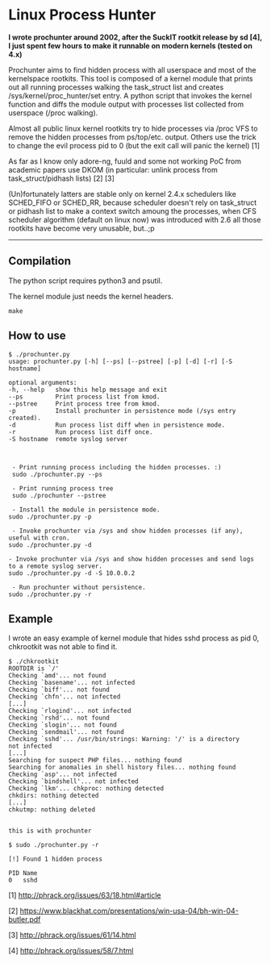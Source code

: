 Linux Process Hunter
=================

**I wrote prochunter around 2002, after the SuckIT rootkit release by sd [4], I just spent few hours to make it runnable on modern kernels (tested on 4.x)**

Prochunter aims to find hidden process with all userspace and most of the kernelspace rootkits.
This tool is composed of a kernel module that prints out all running processes walking the task_struct list and creates /sys/kernel/proc_hunter/set entry. A python script that 
invokes
the kernel function and diffs the module output with processes list collected from userspace (/proc walking).

Almost all public linux kernel rootkits try to hide processes via /proc VFS to remove the hidden processes from ps/top/etc. output.
Others use the trick to change the evil process pid to 0 (but the exit call will panic the kernel) [1]

As far as I know only adore-ng, fuuld and some not working PoC from academic papers use DKOM (in particular: unlink process from task_struct/pidhash lists) [2]  [3]

(Un)fortunately latters are stable only on kernel 2.4.x schedulers like SCHED_FIFO or SCHED_RR, because scheduler doesn't rely on task_struct or pidhash list to make a context switch
amoung the processes, when CFS scheduler algorithm (default on linux now) was introduced with 2.6 all those rootkits have become very unusable, but..;p

----------


Compilation
-------------

The python script requires python3 and psutil.

The kernel module just needs the kernel headers.

    make


How to use
-------------

    $ ./prochunter.py 
    usage: prochunter.py [-h] [--ps] [--pstree] [-p] [-d] [-r] [-S hostname]
    
    optional arguments:
    -h, --help   show this help message and exit
    --ps         Print process list from kmod.
    --pstree     Print process tree from kmod.
    -p           Install prochunter in persistence mode (/sys entry created).
    -d           Run process list diff when in persistence mode.
    -r           Run process list diff once.
    -S hostname  remote syslog server
    
     
    
     - Print running process including the hidden processes. :)
     sudo ./prochunter.py --ps
    
     - Print running process tree
     sudo ./prochunter --pstree

     - Install the module in persistence mode.
    sudo ./prochunter.py -p 
    
     - Invoke prochunter via /sys and show hidden processes (if any), useful with cron.
    sudo ./prochunter.py -d
    
    - Invoke prochunter via /sys and show hidden processes and send logs to a remote syslog server.
    sudo ./prochunter.py -d -S 10.0.0.2
    
     - Run prochunter without persistence.
    sudo ./prochunter.py -r
    

Example
-------------

I wrote an easy example of kernel module that hides sshd process as pid 0, chkrootkit was not able to find it.

    $ ./chkrootkit 
    ROOTDIR is `/'
    Checking `amd'... not found
    Checking `basename'... not infected
    Checking `biff'... not found
    Checking `chfn'... not infected
    [...]
    Checking `rlogind'... not infected
    Checking `rshd'... not found
    Checking `slogin'... not found
    Checking `sendmail'... not found
    Checking `sshd'... /usr/bin/strings: Warning: '/' is a directory
    not infected
    [...]
    Searching for suspect PHP files... nothing found
    Searching for anomalies in shell history files... nothing found
    Checking `asp'... not infected
    Checking `bindshell'... not infected
    Checking `lkm'... chkproc: nothing detected
    chkdirs: nothing detected
    [...]
    chkutmp: nothing deleted
    
    
    this is with prochunter
    
    $ sudo ./prochunter.py -r
    
    [!] Found 1 hidden process
    
    PID	Name
    0	sshd



    
[1] http://phrack.org/issues/63/18.html#article

[2] https://www.blackhat.com/presentations/win-usa-04/bh-win-04-butler.pdf

[3] http://phrack.org/issues/61/14.html

[4] http://phrack.org/issues/58/7.html


